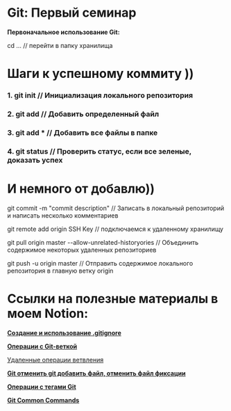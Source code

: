 # Git: Первый семинар

****Первоначальное использование Git:****

cd ... // перейти в папку хранилища

# Шаги к успешному коммиту ))

### 1. git init // Инициализация локального репозитория

### 2. git add <File> // Добавить определенный файл

### 3. git add * // Добавить все файлы в папке

### 4. git status // Проверить статус, если все зеленые, доказать успех

# И немного от добавлю))

git commit -m "commit description" // Записать в локальный репозиторий и написать несколько комментариев

git remote add origin SSH Key // подключаемся к удаленному хранилищу

git pull origin master --allow-unrelated-historyories // Объединить содержимое некоторых удаленных репозиториев

git push -u origin master // Отправить содержимое локального репозитория в главную ветку origin

# Ссылки на полезные материалы в моем Notion:

[****Создание и использование .gitignore****](https://www.notion.so/gitignore-8e6d3de5c8e84ac599c26e7503881e9e)

[****Операции с Git-веткой****](https://www.notion.so/Git-f0beaf37c1f849d5a1b7e56205097a14)

[Удаленные операции ветвления](https://www.notion.so/16826976743648689964d182c84a8ce6)

[****Git отменить git добавить файл, отменить файл фиксации****](https://www.notion.so/Git-git-690cc9a9b0b64f77a99ecd0cc5e320f3)

[****Операции с тегами Git****](https://www.notion.so/Git-cd5e141b4684408aa847f2b1dc98bce7)

[****Git Common Commands****](https://www.notion.so/Git-Common-Commands-39f992d5de874b26ad327c6c2ec06827)